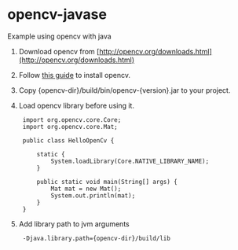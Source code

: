 # opencv-javase
Example using opencv with java


1. Download opencv from [http://opencv.org/downloads.html](http://opencv.org/downloads.html)


2. Follow [this guide](http://docs.opencv.org/doc/tutorials/introduction/desktop_java/java_dev_intro.html#java-dev-intro) to install opencv.
 

3. Copy {opencv-dir}/build/bin/opencv-{version}.jar to your project.


4. Load opencv library before using it.
 
        import org.opencv.core.Core;
        import org.opencv.core.Mat;
    
        public class HelloOpenCv {
    
            static {
                System.loadLibrary(Core.NATIVE_LIBRARY_NAME);
            }
    
            public static void main(String[] args) {
                Mat mat = new Mat();
                System.out.println(mat);
            }
        }
    
5. Add library path to jvm arguments

        -Djava.library.path={opencv-dir}/build/lib
